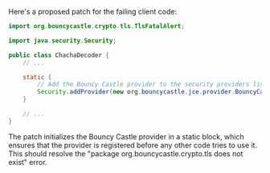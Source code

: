 Here's a proposed patch for the failing client code:
```java
import org.bouncycastle.crypto.tls.TlsFatalAlert;

import java.security.Security;

public class ChachaDecoder {
    // ...

    static {
        // Add the Bouncy Castle provider to the security providers list
        Security.addProvider(new org.bouncycastle.jce.provider.BouncyCastleProvider());
    }

    // ...
}
```
The patch initializes the Bouncy Castle provider in a static block, which ensures that the provider is registered before any other code tries to use it. This should resolve the "package org.bouncycastle.crypto.tls does not exist" error.